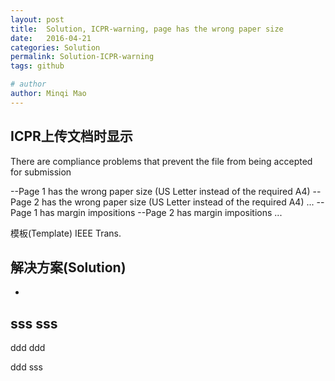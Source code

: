 ```yaml
---
layout: post
title:  Solution, ICPR-warning, page has the wrong paper size
date:   2016-04-21
categories: Solution
permalink: Solution-ICPR-warning
tags: github

# author
author: Minqi Mao
---
```


## ICPR上传文档时显示

There are compliance problems that prevent the file from being accepted for submission

--Page 1 has the wrong paper size (US Letter instead of the required A4)
--Page 2 has the wrong paper size (US Letter instead of the required A4)
...
--Page 1 has margin impositions
--Page 2 has margin impositions
...


模板(Template) IEEE Trans.

## 解决方案(Solution)

-
sss sss
-
ddd ddd

ddd sss